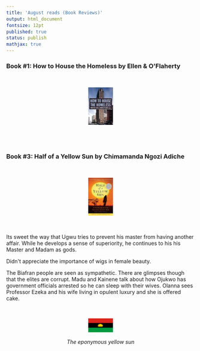 ```yaml
---
title: 'August reads (Book Reviews)'
output: html_document
fontsize: 12pt
published: true
status: publish
mathjax: true
---
```


### Book #1: How to House the Homeless by Ellen & O'Flaherty

<br>
<p align="center"><img src="/figures/howtohouse.jpg" width="13%"></p>
<br>


<br>

### Book #3: Half of a Yellow Sun by Chimamanda Ngozi Adiche

<br>
<p align="center"><img src="/figures/yellowsun.jpg" width="13%"></p>
<br>

Its sweet the way that Ugwu tries to prevent his master from having another affair. While he develops a sense of superiority, he continues to his his Master and Madam as gods.

Didn't appreciate the importance of wigs in female beauty. 

The Biafran people are seen as sympathetic. There are glimpses though that the elites are corrupt. Madu and Kainene talk about how Ojukwo has government officials arrested so he can sleep with their wives. Olanna sees Professor Ezeka  and his wife living in opulent luxury and she is offered cake. 

<br>
<p align="center"><img src="/figures/biafraflag.png" width="13%"></p>
<p align="center"><i>The eponymous yellow sun</i></p>
<br>

<br>

